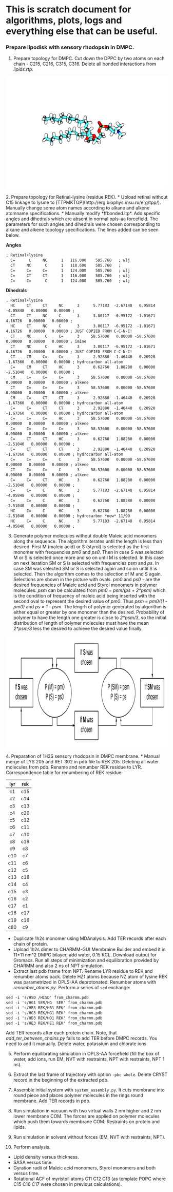 # This is scratch document for algorithms, plots, logs and everything else that can be useful.
### Prepare lipodisk with sensory rhodopsin in DMPC.
1. Prepare topology for DMPC. Cut down the DPPC by two atoms on each chain - C215, C216, C315, C316. Delete all bonded interactions from *lipids.rtp*.
<p align="center">
  <img width="600" height="350" src="images/DMPC.png">
</p>
2. Prepare topology for Retinal-lysine (residue REK).
* Upload retinal without C15 linkage to lysine to [TTPMKTOP](http://erg.biophys.msu.ru/erg/tpp/). Manually change some atom names according to alkane and alkene atomname specifications.
* Manually modify *ffbonded.itp*. Add specific angles and dihedrals which are absent in normal opls-aa forcefield. The parameters for such angles and dihedrals were chosen corresponding to alkane and alkene topology specifications. The lines added can be seen below.

**Angles**
```
; Retinal+lysine
  C=      C     NC      1   116.000    585.760   ; wlj
  CT     NC      C      1   118.600    585.760   ; 
  C=     C=     C=      1   124.000    585.760   ; wlj
  C=     CT     CT      1   116.000    585.760   ; wlj
  C=     C=      C      1   124.000    585.760   ; wlj
```
**Dihedrals**
```
; Retinal+lysine
  HC     CT     CT     NC      3      5.77183  -2.67148   0.95814  -4.05848   0.00000   0.00000 ; 
  CT     CT     NC     C       3      3.80117  -6.95172  -1.01671   4.16726   0.00000   0.00000 ; 
  HC     CT     NC     C       3      3.80117  -6.95172  -1.01671   4.16726   0.00000   0.00000 ; JUST COPIED FROM C-C-N-C!
  CT     NC      C     C=      3     58.57600   0.00000 -58.57600   0.00000   0.00000   0.00000 ; imine 
  CT     NC      C     HC      3      3.80117  -6.95172  -1.01671   4.16726   0.00000   0.00000 ; JUST COPIED FROM C-C-N-C!
  CT     CM     C=     C=      3      2.92880  -1.46440   0.20920  -1.67360   0.00000   0.00000 ; hydrocarbon all-atom
  C=     CM     CT     HC      3      0.62760   1.88280   0.00000  -2.51040   0.00000   0.00000 ;
  CM     C=     C=     C=      3     58.57600   0.00000 -58.57600   0.00000   0.00000   0.00000 ; alkene
  CT     C=     C=     C=      3     58.57600   0.00000 -58.57600   0.00000   0.00000   0.00000 ; alkene
  CM     C=     CT     CT      3      2.92880  -1.46440   0.20920  -1.67360   0.00000   0.00000 ; hydrocarbon all-atom
  C=     C=     CT     CT      3      2.92880  -1.46440   0.20920  -1.67360   0.00000   0.00000 ; hydrocarbon all-atom
  C=     C=     C=     HC      3     58.57600   0.00000 -58.57600   0.00000   0.00000   0.00000 ; alkene
  C=     C=     C=     C=      3     58.57600   0.00000 -58.57600   0.00000   0.00000   0.00000 ; alkene
  C=     CT     CT     HC      3      0.62760   1.88280   0.00000  -2.51040   0.00000   0.00000 ;
  C=     CT     CT     CT      3      2.92880  -1.46440   0.20920  -1.67360   0.00000   0.00000 ; hydrocarbon all-atom
  C=     C=     C=     C       3     58.57600   0.00000 -58.57600   0.00000   0.00000   0.00000 ; alkene
  CT     C=     C=     C       3     58.57600   0.00000 -58.57600   0.00000   0.00000   0.00000 ; alkene
  C=     C=     CT     HC      3      0.62760   1.88280   0.00000  -2.51040   0.00000   0.00000 ;
  C=     C=     C      NC      3      5.77183  -2.67148   0.95814  -4.05848   0.00000   0.00000 ; 
  C=     C=     C      HC      3      0.62760   1.88280   0.00000  -2.51040   0.00000   0.00000 ;
  HC     C=     C      HC      3      0.62760   1.88280   0.00000  -2.51040   0.00000   0.00000 ; hydrocarbon *new* 11/99
  HC     C=     C      NC      3      5.77183  -2.67148   0.95814  -4.05848   0.00000   0.00000 ; 
```
3. Generate polymer molecules without double Maleic acid monomers along the sequence. The algorithm iterates until the length is less than desired. First M (maleic acid) or S (styrol) is selected as the first monomer with frequencies *pm0* and *ps0*. Then in case S was selected M or S is selected once more and so on until M is selected. In this case on next iteration SM or S is selected with frequencies *psm* and *ps*. In case SM was selected SM or S is selected again and so on until S is selected. Then the algorithm comes to the selection of M and S again. Selections are shown in the picture with ovals. *pm0* and *ps0* - are the desired frequencies of Maleic acid and Styrol monomers in polymer molecules. *psm* can be calculated from *pm0 = psm/(ps + 2\*psm)* which is the condition of frequency of maleic acid being inserted with the second oval to represent the desired value of *pm0*. Thus *psm = pm0/(1 - pm0)* and *ps = 1 - psm*. The lengrh of polymer generated by algorithm is either equal or greater by one monomer than the desired. Probability of polymer to have the length one greater is close to *2\*psm/3*, so the initial distribution of length of polymer molecules must have the mean *2\*psm/3* less the desired to achieve the desired value finally.

<p align="center">
  <img width="1000" height="350" src="images/Nodoublemal algorithm.png">
</p>
4. Preparation of 1H2S sensory rhodopsin in DMPC membrane.
* Manual merge of LYS 205 and RET 302 in pdb file to REK 205. Deleting all water molecules from pdb. Rename and renumber REK residue to LYR. Correspondence table for renumbering of REK residue:

| lyr | rek |
|:---:|:---:|
| c1 | c15 | 
| c2 | c14 |
| c3 | c13 |
| c4 | c20 |
| c5 | c12 |
| c6 | c11 |
| c7 | c10 |
| c8 | c19 |
| c9 | c8 |
| c10 | c7 |
| c11 | c6 |
| c12 | c5 |
| c13 | c18 |
| c14 | c4 |
| c15 | c3 |
| c16 | c2 |
| c17 | c1 |
| c18 | c17 |
| c19 | c16 |
| c80 | c9 |

* Duplicate 1h2s monomer using MDAnalysis. Add TER records after each chain of protein.
* Upload 1h2s dimer to CHARMM-GUI Membraine Builder and embed it in 11\*11 nm^2 DMPC bilayer, add water, 0.15 KCL. Download output for Gromacs. Run all steps of minimization and equilibration provided by CHARMM and also 2 ns of NPT simulation.
* Extract last pdb frame from NPT. Rename LYR residue to REK and renumber atoms back. Delete HZ1 atoms because NZ atom of lysine REK was parametrized in OPLS-AA deprotonated. Renumber atoms with *renumber_atoms.py*. Perform a series of `sed` exchange:
```
sed -i 's/HSD /HISD' from_charmm.pdb
sed -i 's/HG1 SER/HG  SER' from_charmm.pdb
sed -i 's/HB3 REK/HB1 REK' from_charmm.pdb
sed -i 's/HG3 REK/HG1 REK' from_charmm.pdb
sed -i 's/HD3 REK/HD1 REK' from_charmm.pdb
sed -i 's/HE3 REK/HE1 REK' from_charmm.pdb
```
Add TER records after each protein chain. Note, that *add_ter_between_chains.py* fails to add TER before DMPC records. You need to add it manually. Delete water, potassium and chlorate ions.

5. Perform equilibrating simulation in OPLS-AA forcefield (fill the box of water, add ions, run EM, NVT with restraints, NPT with restraints, NPT 1 ns).

6. Extract the last frame of trajectory with option `-pbc whole`. Delete CRYST record in the beginning of the extracted pdb.

7. Assemble initial system with `system_assembly.py`. It cuts membrane into round piece and places polymer molecules in the rings round membrane. Add TER records in pdb.

8. Run simulation in vacuum with two virtual walls 2 nm higher and 2 nm lower membrane COM. The forces are applied on polymer molecules which push them towards membrane COM. Restraints on protein and lipids.

9. Run simulation in solvent without forces (EM, NVT with restraints, NPT).

10. Perform analysis.
* Lipid density versus thickness.
* SASA versus time.
* Gyration radii of Maleic acid monomers, Styrol monomers and both versus time.
* Rotational ACF of myristoil atoms C11 C12 C13 (as template POPC where C15 C16 C17 were chosen in previous calculations).
